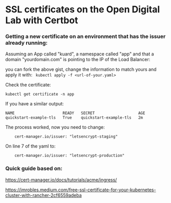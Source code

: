 # SSL certificates on the Open Digital Lab with Certbot


### Getting a new certificate on an environment that has the issuer already running:
Assuming an App called "kuard", a namespace called "app" and that a domain "yourdomain.com" is pointing to the IP of the Load Balancer:
<script src="https://gist.github.com/hrodrigues-tmforum/8374cff60d8936af973395475b4e31a7.js"></script>

you can fork the above gist, change the information to match yours and apply it with:
``` kubectl apply -f <url-of-your.yaml>```

Check the certificate:

``` kubectl get certificate -n app ```

If you have a similar output:

```
NAME                     READY   SECRET                   AGE
quickstart-example-tls   True    quickstart-example-tls   2m 
```

The process worked, now you need to change:

```     cert-manager.io/issuer: "letsencrypt-staging" ```

On line 7 of the yaml to:

```     cert-manager.io/issuer: "letsencrypt-production" ```






### Quick guide based on:

https://cert-manager.io/docs/tutorials/acme/ingress/

https://jmrobles.medium.com/free-ssl-certificate-for-your-kubernetes-cluster-with-rancher-2cf6559adeba